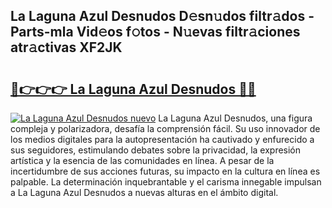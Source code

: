 ## La Laguna Azul Desnudos D𝚎sn𝚞dos filtr𝚊dos - Parts-mla Vid𝚎os f𝚘tos - N𝚞evas filtr𝚊ciones atr𝚊ctivas XF2JK

# <h2><a href="http://mb041m0.tromn.icu/?c=La+Laguna+Azul+Desnudos">🔗👉👉👉 La Laguna Azul Desnudos 🔗🔗</a></h2>

[![La Laguna Azul Desnudos nuevo](https://i.imgur.com/pEAQMta.gif)](http://mb041m0.tromn.icu/?c=La+Laguna+Azul+Desnudos)
La Laguna Azul Desnudos, una figura compleja y polarizadora, desafía la comprensión fácil. Su uso innovador de los medios digitales para la autopresentación ha cautivado y enfurecido a sus seguidores, estimulando debates sobre la privacidad, la expresión artística y la esencia de las comunidades en línea. A pesar de la incertidumbre de sus acciones futuras, su impacto en la cultura en línea es palpable. La determinación inquebrantable y el carisma innegable impulsan a La Laguna Azul Desnudos a nuevas alturas en el ámbito digital.
